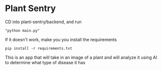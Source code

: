 # Plant Sentry

CD into plant-sentry/backend, and run 

`"python main.py"`

If it doesn't work, make you you install the requirements

`pip install -r requirements.txt`

This is an app that will take in an image of a plant and will analyze it using AI to determine what type of disease it has

